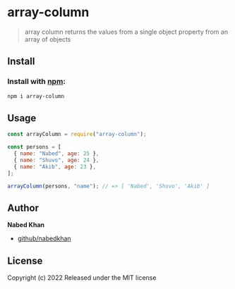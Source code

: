 # array-column

> array column returns the values from a single object property from an array of objects

## Install

### Install with [npm](npmjs.org):

```bash
npm i array-column
```

## Usage

```js
const arrayColumn = require("array-column");

const persons = [
  { name: "Nabed", age: 25 },
  { name: "Shuvo", age: 24 },
  { name: "Akib", age: 23 },
];

arrayColumn(persons, "name"); // => [ 'Nabed', 'Shuvo', 'Akib' ]
```

## Author

**Nabed Khan**

- [github/nabedkhan](https://github.com/nabedkhan)

## License

Copyright (c) 2022
Released under the MIT license
